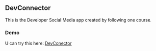 ## DevConnector 

  This is the Developer Social Media app created by following one course. 
  
### Demo 

  U can try this here: [DevConector](https://shielded-brushlands-10227.herokuapp.com/)
